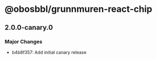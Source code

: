# @obosbbl/grunnmuren-react-chip

## 2.0.0-canary.0

### Major Changes

- b4b8f357: Add initial canary release

